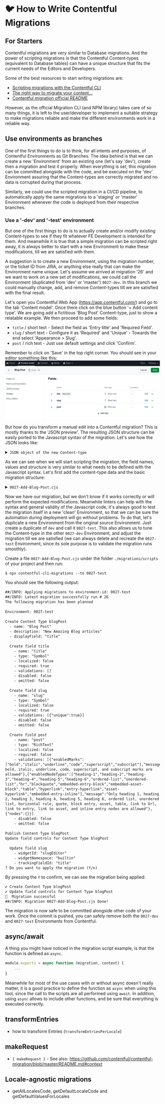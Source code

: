 # 🐦 How to Write Contentful Migrations

## For Starters

Contentful migrations are very similar to Database migrations. And the power of scripting migrations is that the Contentful
Content-types (equivalent to Database tables) can have a unique structure that fits the current needs of the Editors and
Developers. 

Some of the best resources to start writing migrations are:
* [Scripting migrations with the Contentful CLI](https://www.contentful.com/developers/docs/tutorials/cli/scripting-migrations/)
* [The right way to migrate your content...](https://www.contentful.com/blog/using-the-contentful-migration-cli/)
* [Contentful migration official README](https://github.com/contentful/contentful-migration/blob/master/README.md)

However, as the official Migration CLI (and NPM library) takes care of so many things, it is left to the user/developer
to implement a suitable strategy to make migrations reliable and make the different environments work in a reliable way.

## Use environments as branches

One of the first things to do is to think, for all intents and purposes, of Contentful Environments as Git Branches. 
The idea behind is that we can create a new 'Environment' from an existing one (let's say 'dev'), create then a migration
and test it properly. When everything is set, this migration can be committed alongside with the code, and be executed 
on the 'dev' Environment assuring that the Content-types are correctly migrated and no data is corrupted during that process. 

Similarly, we could use the scripted migration in a CI/CD pipeline, to automatically apply the same migrations to a 'staging' 
or 'master' Environment whenever the code is deployed from their respective branches.

### Use a '-dev' and '-test' environment

But one of the first things to do is to actually create and/or modify existing Content-types to see if they fit whatever 
FE Development is intended for them. And meanwhile it is true that a simple migration can be scripted right away, it is
always better to start with a new Environment to make these modifications, till we are satisfied with them.

A suggestion is to create a new Environment, using the migration number, or the ticket ID from JIRA, or anything else
really that can make the Environment name unique. Let's assume we arrived at migration '26' and we want to work on a new
set of modifications, we could call the Environment (duplicated from 'dev' or 'master') `0027-dev`. In this branch we
could manually change, add, and remove Content-types till we are satisfied with the final result.

Let's open you Contentful Web App (https://app.contentful.com/) and go to the tab 'Content model'. Once there click 
on the blue button '+ Add content type'. We are going add a fictitious 'Blog Post' Content-type, just to show a relatable
example. We then proceed to add some fields:

* `title` / short text - Select the field as 'Entry title' and 'Required Field'.
* `slug` / short text - Configure it as 'Required' and 'Unique' - Towards the end select 'Appearance > Slug'.
* `post` / rich text - Just use default settings and click 'Confirm'.

Remember to click on 'Save' in the top right corner. You should see in your editor something like this:
![New Blog Post Content-type](./images/migrations-01-add-new-content-type.png)

But how do you transform a manual edit into a Contentful migration? This is mostly thanks to the 'JSON preview'. The 
resulting JSON structure can be easily ported to the Javascript syntax of the migration. Let's see how the JSON looks 
like:

<details>
    <summary><code>JSON object of the new Content-type</code></summary>

```json
{
  "name": "Blog Post",
  "description": "New Amazing Blog articles",
  "displayField": "title",
  "fields": [
    {
      "id": "title",
      "name": "title",
      "type": "Symbol",
      "localized": false,
      "required": true,
      "validations": [],
      "disabled": false,
      "omitted": false
    },
    {
      "id": "slug",
      "name": "slug",
      "type": "Symbol",
      "localized": false,
      "required": true,
      "validations": [
        {
          "unique": true
        }
      ],
      "disabled": false,
      "omitted": false
    },
    {
      "id": "post",
      "name": "post",
      "type": "RichText",
      "localized": false,
      "required": false,
      "validations": [
        {
          "enabledMarks": [
            "bold",
            "italic",
            "underline",
            "code",
            "superscript",
            "subscript"
          ],
          "message": "Only bold, italic, underline, code, superscript, and subscript marks are allowed"
        },
        {
          "enabledNodeTypes": [
            "heading-1",
            "heading-2",
            "heading-3",
            "heading-4",
            "heading-5",
            "heading-6",
            "ordered-list",
            "unordered-list",
            "hr",
            "blockquote",
            "embedded-entry-block",
            "embedded-asset-block",
            "table",
            "hyperlink",
            "entry-hyperlink",
            "asset-hyperlink",
            "embedded-entry-inline"
          ],
          "message": "Only heading 1, heading 2, heading 3, heading 4, heading 5, heading 6, ordered list, unordered list, horizontal rule, quote, block entry, asset, table, link to Url, link to entry, link to asset, and inline entry nodes are allowed"
        },
        {
          "nodes": {}
        }
      ],
      "disabled": false,
      "omitted": false
    }
  ],
  "sys": {
    "space": { ... },
    "id": "blogPost",
    "type": "ContentType",
    "createdAt": "2023-08-13T13:49:46.647Z",
    "updatedAt": "2023-08-13T13:49:47.052Z",
    "environment": { ... },
    "publishedVersion": 1,
    "publishedAt": "2023-08-13T13:49:47.052Z",
    "firstPublishedAt": "2023-08-13T13:49:47.052Z",
    "createdBy": { ... },
    "updatedBy": { ... },
    "publishedCounter": 1,
    "version": 2,
    "publishedBy": { ... }
  }
}
```
</details>

As we can see when we will start scripting the migration, the field names, values and structure is very similar to what
needs to be defined with the Javascript syntax. Let's first add the content-type data and the basic migration structure:

<details>
    <summary><code>0027-Add-Blog-Post.cjs</code></summary>

```js
module.exports = async function (migration, context) {
    const blogPost = migration.createContentType('blogPost', {
        name: 'Blog Post',
        description: 'New Amazing Blog articles',
        displayField: 'title'
    })

    blogPost.createField('title')
        .name('title')
        .type('Symbol')
        .localized(false)
        .required(true)
        .validations([])
        .disabled(false)
        .omitted(false)

    blogPost.createField('slug')
        .name('slug')
        .type('Symbol')
        .localized(false)
        .required(true)
        .validations([
            {
                "unique": true
            }
        ])
        .disabled(false)
        .omitted(false)

    blogPost.createField('post')
        .name('post')
        .type('RichText')
        .localized(false)
        .required(false)
        .validations([
            {
                "enabledMarks": [
                    "bold",
                    "italic",
                    "underline",
                    "code",
                    "superscript",
                    "subscript"
                ],
                "message": "Only bold, italic, underline, code, superscript, and subscript marks are allowed"
            },
            {
                "enabledNodeTypes": [
                    "heading-1",
                    "heading-2",
                    "heading-3",
                    "heading-4",
                    "heading-5",
                    "heading-6",
                    "ordered-list",
                    "unordered-list",
                    "hr",
                    "blockquote",
                    "embedded-entry-block",
                    "embedded-asset-block",
                    "table",
                    "hyperlink",
                    "entry-hyperlink",
                    "asset-hyperlink",
                    "embedded-entry-inline"
                ],
                "message": "Only heading 1, heading 2, heading 3, heading 4, heading 5, heading 6, ordered list, unordered list, horizontal rule, quote, block entry, asset, table, link to Url, link to entry, link to asset, and inline entry nodes are allowed"
            },
            {
                "nodes": {}
            }
        ])
        .disabled(false)
        .omitted(false)


    blogPost.changeFieldControl('slug', 'builtin', 'slugEditor', {
        trackingFieldId: 'title'
    })
}
```
</details>

Now we have our migration, but we don't know if it works correctly or will perform the expected modifications. Meanwhile
linters can help with the syntax and general validity of the Javascript code, it's always good to test the migration 
itself in a new 'clean' Environment, so that we can be sure the automation during deployment will go without problems.
To do that, let's duplicate a new Environment from the original source Environment. Just create a duplicate of `dev` and
call it `0027-test`. This also allows us to tune the Content-type in the other `0027-dev` Environment, and adjust the
migration till we are satisfied (we can always delete and recreate the `0027-test` Environment, since its sole purpose
is to validate the migration runs smoothly).

Create a file `0027-Add-Blog-Post.cjs` under the folder `./migrations/scripts` of your project and then run:

```shell
$ npx contentful-cli-migrations --to 0027-test
```

You should see the following output:

```shell
##/INFO: Applying migrations to environment-id: 0027-test
##/INFO: Latest migration successfully run # 26
The following migration has been planned

Environment: 0027-test

Create Content Type blogPost
  - name: "Blog Post"
  - description: "New Amazing Blog articles"
  - displayField: "title"

  Create field title
    - name: "title"
    - type: "Symbol"
    - localized: false
    - required: true
    - validations: []
    - disabled: false
    - omitted: false

  Create field slug
    - name: "slug"
    - type: "Symbol"
    - localized: false
    - required: true
    - validations: [{"unique":true}]
    - disabled: false
    - omitted: false

  Create field post
    - name: "post"
    - type: "RichText"
    - localized: false
    - required: false
    - validations: [{"enabledMarks":["bold","italic","underline","code","superscript","subscript"],"message":"Only bold, italic, underline, code, superscript, and subscript marks are allowed"},{"enabledNodeTypes":["heading-1","heading-2","heading-3","heading-4","heading-5","heading-6","ordered-list","unordered-list","hr","blockquote","embedded-entry-block","embedded-asset-block","table","hyperlink","entry-hyperlink","asset-hyperlink","embedded-entry-inline"],"message":"Only heading 1, heading 2, heading 3, heading 4, heading 5, heading 6, ordered list, unordered list, horizontal rule, quote, block entry, asset, table, link to Url, link to entry, link to asset, and inline entry nodes are allowed"},{"nodes":{}}]
    - disabled: false
    - omitted: false

Publish Content Type blogPost
Update field controls for Content Type blogPost

  Update field slug
    - widgetId: "slugEditor"
    - widgetNamespace: "builtin"
    - trackingFieldId: "title"
? Do you want to apply the migration (Y/n) 
```

By pressing the `Y` to confirm, we can see the migration being applied:

```shell
✔ Create Content Type blogPost
✔ Update field controls for Content Type blogPost
🎉  Migration successful
##/INFO: Migration 0027-Add-Blog-Post.cjs Done!
```

The migration is now safe to be committed alongside other code of your work. Once the commit is pushed, you can safely
remove both the `0027-dev` and `0027-test` Environments from Contentful.

## async/await

A thing you might have noticed in the migration script example, is that the function is defined as `async`.

```javascript
module.exports = async function (migration, context) {
    ...
}
```

Meanwhile for most of the use cases with or without async doesn't really matter, it is a good practice to define the 
function as `async` when using this tool, since the call to the scripts are all performed using `await`. In addition,
using `async` allows to include other functions, and be sure that everything is executed correctly.

## transformEntries

* how to transform Entries (`transformEntriesPerLocale`)

## makeRequest

* `{ makeRequest }` - See also: https://github.com/contentful/contentful-migration/blob/master/README.md#context

## Locale-agnostic migrations

* getAllLocalesCode, getDefaultLocaleCode and getDefaultValuesForLocales

